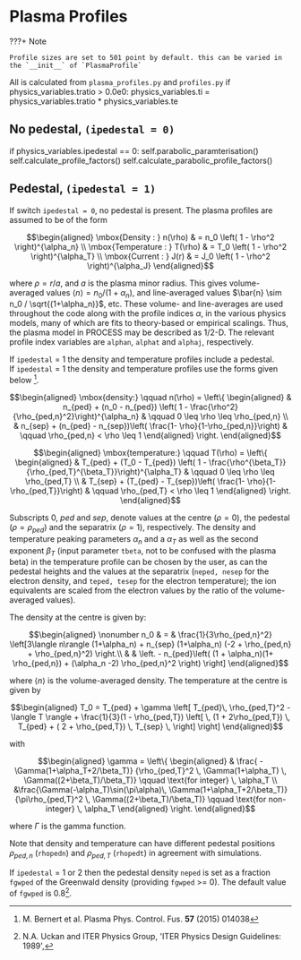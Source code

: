 # Plasma Profiles

???+ Note

    Profile sizes are set to 501 point by default. this can be varied in the `__init__` of `PlasmaProfile` 
All is calculated from `plasma_profiles.py` and `profiles.py`
if physics_variables.tratio > 0.0e0:
            physics_variables.ti = physics_variables.tratio * physics_variables.te    

## No pedestal, `(ipedestal = 0)`

if physics_variables.ipedestal == 0:
            self.parabolic_paramterisation()
            self.calculate_profile_factors()
            self.calculate_parabolic_profile_factors()
## Pedestal, `(ipedestal = 1)`
If switch `ipedestal = 0`, no pedestal is present.  The plasma profiles are assumed to be of the form

$$\begin{aligned}
\mbox{Density : } n(\rho) & = n_0 \left( 1 - \rho^2 \right)^{\alpha_n} \\
\mbox{Temperature : } T(\rho) & = T_0 \left( 1 - \rho^2 \right)^{\alpha_T} \\
\mbox{Current : } J(r) & = J_0 \left( 1 - \rho^2 \right)^{\alpha_J}
\end{aligned}$$

where $\rho = r/a$, and $a$ is the plasma minor radius. This gives
volume-averaged values $\langle n \rangle = n_0 / (1+\alpha_n)$, and
line-averaged values $\bar{n} \sim n_0 / \sqrt{(1+\alpha_n)}$, etc.  These
volume- and line-averages are used throughout the code along with the profile
indices $\alpha$, in the various physics models, many of which are fits to
theory-based or empirical scalings. Thus, the plasma model in PROCESS may
be described as 1/2-D.  The relevant profile index variables are
`alphan`, `alphat` and `alphaj`, respectively.

If `ipedestal` = 1 the density and temperature profiles include a pedestal.  
If `ipedestal` = 1 the density and temperature profiles use the forms given below [^1].  

$$\begin{aligned}
\mbox{density:} \qquad n(\rho) = \left\{ 
\begin{aligned}
    & n_{ped} + (n_0 - n_{ped}) \left( 1 -
    \frac{\rho^2}{\rho_{ped,n}^2}\right)^{\alpha_n}
   & \qquad 0 \leq \rho \leq \rho_{ped,n} \\
   & n_{sep} + (n_{ped} - n_{sep})\left( \frac{1- \rho}{1-\rho_{ped,n}}\right)
   & \qquad \rho_{ped,n} < \rho \leq 1
\end{aligned}
\right.
\end{aligned}$$

$$\begin{aligned}
\mbox{temperature:} \qquad T(\rho) = \left\{ 
\begin{aligned}
   & T_{ped} + (T_0 - T_{ped}) \left( 1 - \frac{\rho^{\beta_T}}
    {\rho_{ped,T}^{\beta_T}}\right)^{\alpha_T}  & \qquad 0 \leq \rho \leq \rho_{ped,T} \\
   & T_{sep} + (T_{ped} - T_{sep})\left( \frac{1- \rho}{1-\rho_{ped,T}}\right)
   & \qquad \rho_{ped,T} < \rho \leq 1
\end{aligned}
\right.
\end{aligned}$$

Subscripts $0$, $ped$ and $sep$, denote values at the centre ($\rho = 0$), the
pedestal ($\rho = \rho_{ped}$) and the separatrix ($\rho=1$),
respectively. The density and temperature peaking parameters $\alpha_n$ and a
$\alpha_T$ as well as the second exponent $\beta_T$ (input parameter
`tbeta`, not to be confused with the plasma beta) in the temperature
profile can be chosen by the user, as can the pedestal heights and the values
at the separatrix (`neped, nesep` for the electron density, and
`teped, tesep` for the electron temperature); the ion equivalents are
scaled from the electron values by the ratio of the volume-averaged values).

The density at the centre is given by:

$$\begin{aligned}
  \nonumber
  n_0 & = & \frac{1}{3\rho_{ped,n}^2} \left[3\langle n\rangle (1+\alpha_n)
    + n_{sep} (1+\alpha_n) (-2 + \rho_{ped,n} + \rho_{ped,n}^2) \right.\\
   & & \left. - n_{ped}\left( (1 + \alpha_n)(1+ \rho_{ped,n}) + (\alpha_n -2)
    \rho_{ped,n}^2 \right) \right]
\end{aligned}$$

where $\langle n \rangle$ is the volume-averaged density. The temperature at
the centre is given by

$$\begin{aligned}
T_0 = T_{ped} + \gamma \left[ T_{ped}\, \rho_{ped,T}^2 - \langle T \rangle +
  \frac{1}{3}(1 - \rho_{ped,T}) \left[ \, (1 + 2\rho_{ped,T}) \, T_{ped} + ( 2 +
    \rho_{ped,T}) \, T_{sep} \, \right] \right]
\end{aligned}$$

with 

$$\begin{aligned}
\gamma = \left\{
\begin{aligned}
  & \frac{ -\Gamma(1+\alpha_T+2/\beta_T)}
  {\rho_{ped,T}^2 \, \Gamma(1+\alpha_T) \, \Gamma((2+\beta_T)/\beta_T)}
  \qquad \text{for integer} \, \alpha_T \\
  &\frac{\Gamma(-\alpha_T)\sin(\pi\alpha)\, \Gamma(1+\alpha_T+2/\beta_T)}
  {\pi\rho_{ped,T}^2 \, \Gamma((2+\beta_T)/\beta_T)}
  \qquad \text{for non-integer} \, \alpha_T
\end{aligned}
\right.
\end{aligned}$$

where $\Gamma$ is the gamma function.

Note that density and temperature can have different pedestal positions
$\rho_{ped,n}$ (`rhopedn`) and $\rho_{ped,T}$ (`rhopedt`) in agreement with 
simulations.

If `ipedestal` = 1 or 2 then the pedestal density `neped` is set as a fraction `fgwped` of the 
Greenwald density (providing `fgwped` >= 0).  The default value of `fgwped` is 0.8[^2].

[^1]: M. Bernert et al. Plasma Phys. Control. Fus. **57** (2015) 014038
[^2]: N.A. Uckan and ITER Physics Group, 'ITER Physics Design Guidelines: 1989',